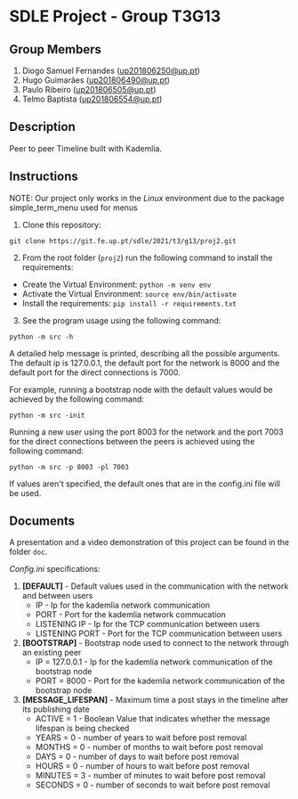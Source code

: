 # SDLE Project - Group T3G13

## Group Members
1. Diogo Samuel Fernandes (up201806250@up.pt)
2. Hugo Guimarães  (up201806490@up.pt)
3. Paulo Ribeiro (up201806505@up.pt)
4. Telmo Baptista (up201806554@up.pt)

## Description
Peer to peer Timeline built with Kademlia.

## Instructions

NOTE: Our project only works in the *Linux* environment due to the package simple_term_menu used for menus

1. Clone this repository:
```properties
git clone https://git.fe.up.pt/sdle/2021/t3/g13/proj2.git
```

2. From the root folder (`proj2`) run the following command to install the requirements:

- Create the Virtual Environment: `python -m venv env`
- Activate the Virtual Environment: `source env/bin/activate`
- Install the requirements: `pip install -r requirements.txt`

3. See the program usage using the following command:
```properties
python -m src -h
```

A detailed help message is printed, describing all the possible arguments.
The default ip is 127.0.0.1, the default port for the network is 8000 and the default port for the direct connections is 7000.

For example, running a bootstrap node with the default values would be achieved by the following command:
```properties
python -m src -init
```
Running a new user using the port 8003 for the network and the port 7003 for the direct connections between the peers is achieved using the following command:
```properties
python -m src -p 8003 -pl 7003
```

If values aren't specified, the default ones that are in the config.ini file will be used.

## Documents
A presentation and a video demonstration of this project can be found in the folder `doc`.

*Config.ini* specifications:
1. **[DEFAULT]** - Default values used in the communication with the network and between users
    - IP - Ip for the kademlia network communication 
    - PORT - Port for the kademlia network commucation 
    - LISTENING IP - Ip for the TCP communication between users
    - LISTENING PORT - Port for the TCP communication between users
2. **[BOOTSTRAP]** - Bootstrap node used to connect to the network through an existing peer
    - IP = 127.0.0.1 - Ip for the kademlia network communication of the bootstrap node
    - PORT = 8000 - Port for the kademlia network communication of the bootstrap node
3. **[MESSAGE_LIFESPAN]** - Maximum time a post stays in the timeline after its publishing date
    - ACTIVE = 1 - Boolean Value that indicates whether the message lifespan is being checked
    - YEARS = 0 - number of years to wait before post removal
    - MONTHS = 0 - number of months to wait before post removal
    - DAYS = 0 - number of days to wait before post removal
    - HOURS = 0 - number of hours to wait before post removal
    - MINUTES = 3 - number of minutes to wait before post removal
    - SECONDS = 0 - number of seconds to wait before post removal
